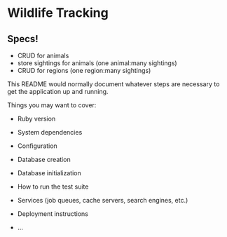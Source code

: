 # Wildlife Tracking

## Specs!

* CRUD for animals
* store sightings for animals (one animal:many sightings)
* CRUD for regions (one region:many sightings)

This README would normally document whatever steps are necessary to get the
application up and running.

Things you may want to cover:

* Ruby version

* System dependencies

* Configuration

* Database creation

* Database initialization

* How to run the test suite

* Services (job queues, cache servers, search engines, etc.)

* Deployment instructions

* ...
